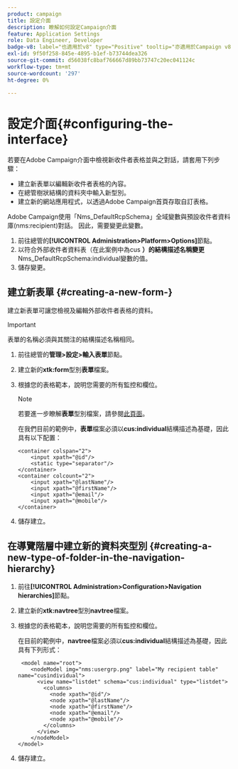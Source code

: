 ```yaml
---
product: campaign
title: 設定介面
description: 瞭解如何設定Campaign介面
feature: Application Settings
role: Data Engineer, Developer
badge-v8: label="也適用於v8" type="Positive" tooltip="亦適用於Campaign v8"
exl-id: 9f50f258-845e-4895-b1ef-b73744dea326
source-git-commit: d56038fc8baf766667d89bb73747c20ec041124c
workflow-type: tm+mt
source-wordcount: '297'
ht-degree: 0%

---
```


# 設定介面{#configuring-the-interface}

若要在Adobe Campaign介面中檢視新收件者表格並與之對話，請套用下列步驟：

* 建立新表單以編輯新收件者表格的內容。
* 在總管樹狀結構的資料夾中輸入新型別。
* 建立新的網站應用程式，以透過Adobe Campaign首頁存取自訂表格。

Adobe Campaign使用「Nms_DefaultRcpSchema」全域變數與預設收件者資料庫(nms:recipient)對話。 因此，需要變更此變數。

1. 前往總管的&#x200B;**[!UICONTROL Administration>Platform>Options]**&#x200B;節點。
1. 以符合外部收件者資料表（在此案例中為cus **）的結構描述名稱變更** Nms_DefaultRcpSchema:individual變數的值。
1. 儲存變更。

## 建立新表單 {#creating-a-new-form-}

建立新表單可讓您檢視及編輯外部收件者表格的資料。

>[!IMPORTANT]
>
>表單的名稱必須與其關注的結構描述名稱相同。

1. 前往總管的&#x200B;**管理>設定>輸入表單**&#x200B;節點。
1. 建立新的&#x200B;**xtk:form**&#x200B;型別&#x200B;**表單**&#x200B;檔案。
1. 根據您的表格範本，說明您需要的所有監控和欄位。

   >[!NOTE]
   >
   >若要進一步瞭解&#x200B;**表單**&#x200B;型別檔案，請參閱[此頁面](../../configuration/using/identifying-a-form.md)。

   在我們目前的範例中，**表單**&#x200B;檔案必須以&#x200B;**cus:individual**&#x200B;結構描述為基礎，因此具有以下配置：

   ```
   <container colspan="2">
       <input xpath="@id"/>
       <static type="separator"/>
   </container>
   <container colcount="2">
       <input xpath="@lastName"/>
       <input xpath="@firstName"/>
       <input xpath="@email"/>
       <input xpath="@mobile"/>
   </container> 
   ```

1. 儲存建立。

## 在導覽階層中建立新的資料夾型別 {#creating-a-new-type-of-folder-in-the-navigation-hierarchy}

1. 前往&#x200B;**[!UICONTROL Administration>Configuration>Navigation hierarchies]**&#x200B;節點。
1. 建立新的&#x200B;**xtk:navtree**&#x200B;型別&#x200B;**navtree**&#x200B;檔案。
1. 根據您的表格範本，說明您需要的所有監控和欄位。

   在目前的範例中，**navtree**&#x200B;檔案必須以&#x200B;**cus:individual**&#x200B;結構描述為基礎，因此具有下列形式：

   ```
    <model name="root">
       <nodeModel img="nms:usergrp.png" label="My recipient table" name="cusindividual">
         <view name="listdet" schema="cus:individual" type="listdet">
           <columns>
             <node xpath="@id"/>
             <node xpath="@lastName"/>
             <node xpath="@firstName"/>
             <node xpath="@email"/>
             <node xpath="@mobile"/>
           </columns>
         </view>
       </nodeModel>
   </model>
   ```

1. 儲存建立。
